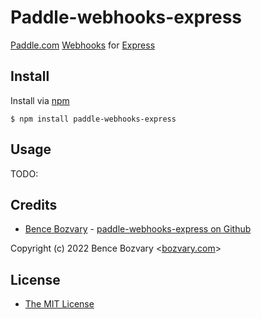 # Paddle-webhooks-express

[Paddle.com](https://Paddle.com) [Webhooks](https://Paddle.com) for [Express](http://expressjs.com/)


## Install

Install via [npm](https://www.npmjs.com/package/paddle-webhooks-express)

    $ npm install paddle-webhooks-express

## Usage

TODO:

## Credits

  - [Bence Bozvary](https://bozvary.com) - [paddle-webhooks-express on Github](https://github.com/bozvary/paddle-webhooks-express)

  Copyright (c) 2022 Bence Bozvary <[bozvary.com](https://bozvary.com)>

## License

  - [The MIT License](http://opensource.org/licenses/MIT)
